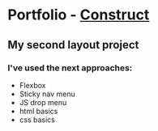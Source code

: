 # Portfolio - [Construct](https://git-edo.github.io/Portfolio-Construct/)

## My second layout project

### I've used the next approaches:
- Flexbox
- Sticky nav menu
- JS drop menu
- html basics
- css basics

